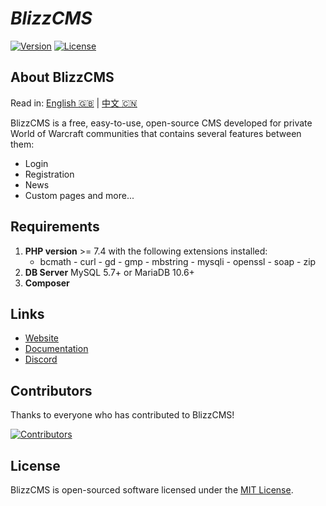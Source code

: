 # _BlizzCMS_

[![Version](https://img.shields.io/github/v/release/wow-cms/blizzcms?color=green&include_prereleases&logo=github&sort=semver&style=flat-square)](https://github.com/WoW-CMS/BlizzCMS/releases)
[![License](https://img.shields.io/github/license/wow-cms/blizzcms?color=blue&style=flat-square)](../LICENSE)

## About BlizzCMS

Read in: [English :gb:](README.md) | [中文 :cn:](README_cn.md)

BlizzCMS is a free, easy-to-use, open-source CMS developed for private World of Warcraft communities that contains several features between them:

- Login
- Registration
- News
- Custom pages and more...

## Requirements

1. **PHP version** >= 7.4 with the following extensions installed:
   - bcmath - curl - gd - gmp - mbstring - mysqli - openssl - soap - zip
2. **DB Server** MySQL 5.7+ or MariaDB 10.6+
3. **Composer**

## Links

* [Website](https://wow-cms.com)
* [Documentation](https://wow-cms.github.io/docs)
* [Discord](https://discord.wow-cms.com)

## Contributors

Thanks to everyone who has contributed to BlizzCMS!

[![Contributors](https://contrib.rocks/image?repo=wow-cms/blizzcms)](https://github.com/WoW-CMS/BlizzCMS/graphs/contributors)

## License

BlizzCMS is open-sourced software licensed under the [MIT License](../LICENSE).
